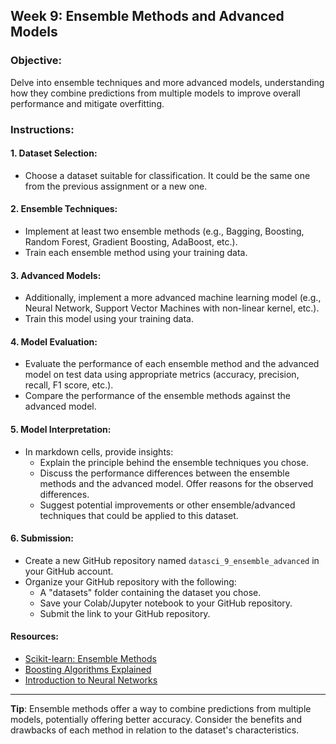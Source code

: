 ## **Week 9: Ensemble Methods and Advanced Models**

### **Objective**: 
Delve into ensemble techniques and more advanced models, understanding how they combine predictions from multiple models to improve overall performance and mitigate overfitting.

### **Instructions**:

#### **1. Dataset Selection:**
- Choose a dataset suitable for classification. It could be the same one from the previous assignment or a new one. 

#### **2. Ensemble Techniques:**
- Implement at least two ensemble methods (e.g., Bagging, Boosting, Random Forest, Gradient Boosting, AdaBoost, etc.).
- Train each ensemble method using your training data.

#### **3. Advanced Models:**
- Additionally, implement a more advanced machine learning model (e.g., Neural Network, Support Vector Machines with non-linear kernel, etc.).
- Train this model using your training data.

#### **4. Model Evaluation:**
- Evaluate the performance of each ensemble method and the advanced model on test data using appropriate metrics (accuracy, precision, recall, F1 score, etc.).
- Compare the performance of the ensemble methods against the advanced model. 

#### **5. Model Interpretation:**
- In markdown cells, provide insights:
  - Explain the principle behind the ensemble techniques you chose.
  - Discuss the performance differences between the ensemble methods and the advanced model. Offer reasons for the observed differences.
  - Suggest potential improvements or other ensemble/advanced techniques that could be applied to this dataset.

#### **6. Submission**:
- Create a new GitHub repository named `datasci_9_ensemble_advanced` in your GitHub account.
- Organize your GitHub repository with the following:
  - A "datasets" folder containing the dataset you chose.
  - Save your Colab/Jupyter notebook to your GitHub repository.
  - Submit the link to your GitHub repository.

#### **Resources**:

- [Scikit-learn: Ensemble Methods](https://scikit-learn.org/stable/modules/ensemble.html)
- [Boosting Algorithms Explained](https://www.datacamp.com/community/tutorials/adaboost-classifier-python)
- [Introduction to Neural Networks](https://towardsdatascience.com/introduction-to-neural-networks-advantages-and-applications-96851bd1a207)

---

**Tip**: Ensemble methods offer a way to combine predictions from multiple models, potentially offering better accuracy. Consider the benefits and drawbacks of each method in relation to the dataset's characteristics.
